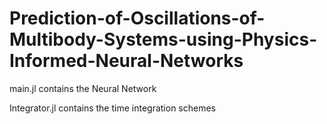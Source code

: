 # Prediction-of-Oscillations-of-Multibody-Systems-using-Physics-Informed-Neural-Networks

main.jl contains the Neural Network

Integrator.jl contains the time integration schemes
